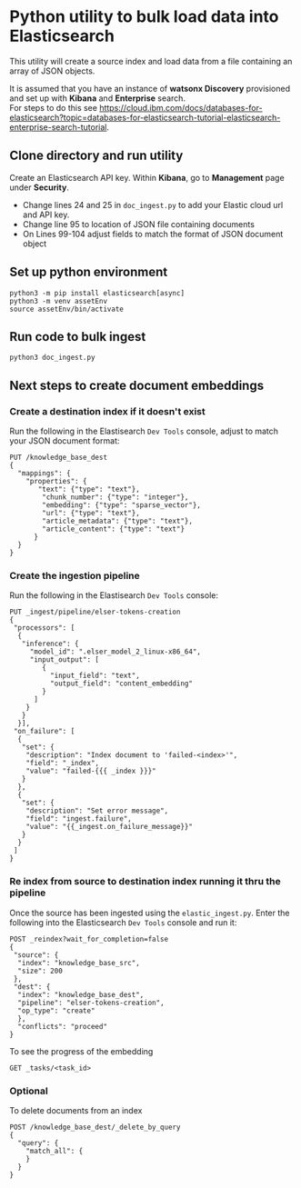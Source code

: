 
# Python utility to bulk load data into Elasticsearch

This utility will create a source index and load data from a file containing an array of JSON objects. 

It is assumed that you have an instance of **watsonx Discovery** provisioned and set up with **Kibana** and **Enterprise** search.  
For steps to do this see https://cloud.ibm.com/docs/databases-for-elasticsearch?topic=databases-for-elasticsearch-tutorial-elasticsearch-enterprise-search-tutorial.

## Clone directory and run utility

Create an Elasticsearch API key. Within **Kibana**, go to **Management** page under **Security**.

- Change lines 24 and 25 in `doc_ingest.py` to add your Elastic cloud url and API key. 
- Change line 95 to location of JSON file containing documents
- On Lines 99-104 adjust fields to match the format of JSON document object

## Set up python environment

```
python3 -m pip install elasticsearch[async]
python3 -m venv assetEnv
source assetEnv/bin/activate
```

## Run code to bulk ingest
```
python3 doc_ingest.py
```
## Next steps to create document embeddings

### Create a destination index if it doesn't exist
Run the following in the Elastisearch `Dev Tools` console, adjust to match your JSON document format:

```
PUT /knowledge_base_dest
{
  "mappings": {
    "properties": {
       "text": {"type": "text"},
        "chunk_number": {"type": "integer"},
        "embedding": {"type": "sparse_vector"},
        "url": {"type": "text"},  
        "article_metadata": {"type": "text"},  
        "article_content": {"type": "text"}  
      }
  }
}
```
### Create the ingestion pipeline
Run the following in the Elastisearch `Dev Tools` console:
```
PUT _ingest/pipeline/elser-tokens-creation
{
 "processors": [
  {
   "inference": {
     "model_id": ".elser_model_2_linux-x86_64",
     "input_output": [
        {
          "input_field": "text",
          "output_field": "content_embedding"
        }
      ]
    }
   }
  }],
 "on_failure": [
  {
   "set": {
    "description": "Index document to 'failed-<index>'",
    "field": "_index",
    "value": "failed-{{{ _index }}}"
   }
  },
  {
   "set": {
    "description": "Set error message",
    "field": "ingest.failure",
    "value": "{{_ingest.on_failure_message}}"
   }
  }
 ]
}
```
### Re index from source to destination index running it thru the pipeline

Once the source has been ingested using the `elastic_ingest.py`. Enter the following into the Elasticsearch `Dev Tools` console and run it:
```
POST _reindex?wait_for_completion=false
{
 "source": {
  "index": "knowledge_base_src",
  "size": 200
 },
 "dest": {
  "index": "knowledge_base_dest",
  "pipeline": "elser-tokens-creation",
  "op_type": "create"
  },
  "conflicts": "proceed"
}

```
To see the progress of the embedding
```
GET _tasks/<task_id>

```
### Optional
To delete documents from an index
```
POST /knowledge_base_dest/_delete_by_query
{
  "query": {
    "match_all": {
    }
  }
}
```
